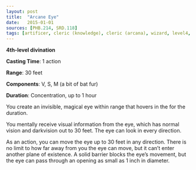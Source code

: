 ```yaml
---
layout: post
title:  "Arcane Eye"
date:   2015-01-01
sources: [PHB.214, SRD.118]
tags: [artificer, cleric (knowledge), cleric (arcana), wizard, level4, concentration, divination]
---
```


**4th-level divination**

**Casting Time**: 1 action

**Range**: 30 feet

**Components**: V, S, M (a bit of bat fur)

**Duration**: Concentration, up to 1 hour

You create an invisible, magical eye within range that hovers in the for the duration.

You mentally receive visual information from the eye, which has normal vision and darkvision out to 30 feet. The eye can look in every direction.

As an action, you can move the eye up to 30 feet in any direction. There is no limit to how far away from you the eye can move, but it can’t enter another plane of existence. A solid barrier blocks the eye’s movement, but the eye can pass through an opening as small as 1 inch in diameter.
